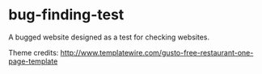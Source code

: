 # bug-finding-test
A bugged website designed as a test for checking websites.

Theme credits: http://www.templatewire.com/gusto-free-restaurant-one-page-template
